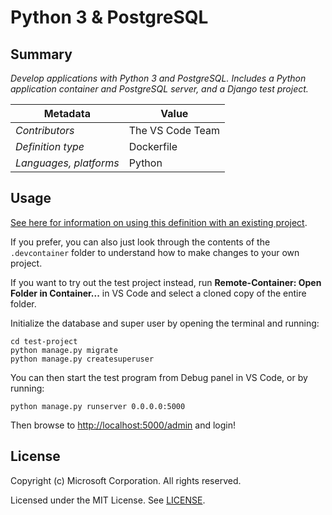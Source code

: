# Python 3 & PostgreSQL

## Summary

*Develop applications with Python 3 and PostgreSQL. Includes a Python application container and PostgreSQL server, and a Django test project.*

| Metadata | Value |  
|----------|-------|
| *Contributors* | The VS Code Team |
| *Definition type* | Dockerfile |
| *Languages, platforms* | Python |

## Usage

[See here for information on using this definition with an existing project](https://aka.ms/vscode-remote/containers/getting-started/open).

If you prefer, you can also just look through the contents of the `.devcontainer` folder to understand how to make changes to your own project.

If you want to try out the test project instead, run **Remote-Container: Open Folder in Container...** in VS Code and select a cloned copy of the entire folder. 

Initialize the database and super user by opening the terminal and running:
```
cd test-project
python manage.py migrate
python manage.py createsuperuser
```

You can then start the test program from Debug panel in VS Code, or by running:
```
python manage.py runserver 0.0.0.0:5000
```

Then browse to [http://localhost:5000/admin](http://localhost:5000/admin) and login!

## License

Copyright (c) Microsoft Corporation. All rights reserved.

Licensed under the MIT License. See [LICENSE](https://github.com/Microsoft/vscode-dev-containers/blob/master/LICENSE).
